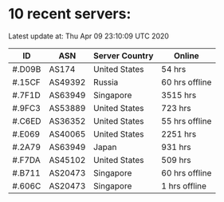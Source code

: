 # 10 recent servers:

Latest update at: Thu Apr 09 23:10:09 UTC 2020

| ID | ASN | Server Country | Online |
| -- | --- | -------------- | ------ |
| #.D09B | AS174 | United States | 54 hrs |
| #.15CF | AS49392 | Russia | 60 hrs offline |
| #.7F1D | AS63949 | Singapore | 3515 hrs |
| #.9FC3 | AS53889 | United States | 723 hrs |
| #.C6ED | AS36352 | United States | 55 hrs offline |
| #.E069 | AS40065 | United States | 2251 hrs |
| #.2A79 | AS63949 | Japan | 931 hrs |
| #.F7DA | AS45102 | United States | 509 hrs |
| #.B711 | AS20473 | Singapore | 60 hrs offline |
| #.606C | AS20473 | Singapore | 1 hrs offline |

